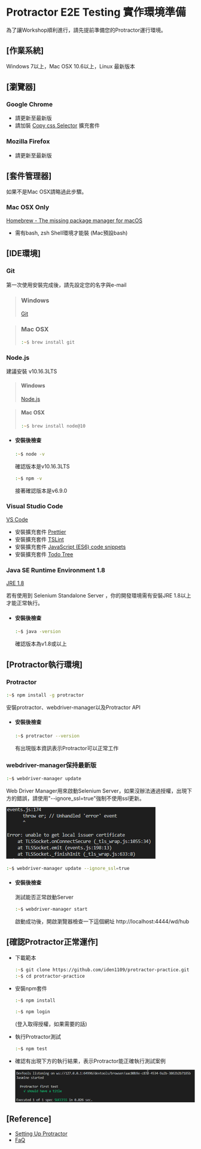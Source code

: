 # Protractor E2E Testing 實作環境準備
為了讓Workshop順利進行，請先提前準備您的Protractor運行環境。

## [作業系統]
Windows 7以上，Mac OSX 10.6以上，Linux 最新版本

## [瀏覽器]
### Google Chrome 
* 請更新至最新版
* 請加裝 [Copy css Selector](https://chrome.google.com/webstore/detail/copy-css-selector/kemkenbgbgodoglfkkejbdcpojnodnkg?hl=en-US) 擴充套件

### Mozilla Firefox
* 請更新至最新版

## [套件管理器]
如果不是Mac OSX請略過此步驟。
### Mac OSX Only
[Homebrew - The missing package manager for macOS](https://brew.sh/)
* 需有bash, zsh Shell環境才能裝 (Mac預設bash)

## [IDE環境]
### Git
第一次使用安裝完成後，請先設定您的名字與e-mail

> ### Windows
> [Git](https://git-scm.com/)

> ### Mac OSX
> ```zsh
> :~$ brew install git
> ```


### Node.js
建議安裝 v10.16.3LTS

> #### Windows
>[Node.js](https://nodejs.org/download/release/v10.16.3/)

> #### Mac OSX
> ```zsh
> :~$ brew install node@10
> ```

* #### 安裝後檢查
    ```zsh
    :~$ node -v
    ```
    確認版本是v10.16.3LTS
    
    ```zsh
    :~$ npm -v
    ```
    接著確認版本是v6.9.0


### Visual Studio Code
[VS Code](https://code.visualstudio.com/)
* 安裝擴充套件 [Prettier](https://marketplace.visualstudio.com/items?itemName=esbenp.prettier-vscode)
* 安裝擴充套件 [TSLint](https://marketplace.visualstudio.com/items?itemName=ms-vscode.vscode-typescript-tslint-plugin)
* 安裝擴充套件 [JavaScript (ES6) code snippets](https://marketplace.visualstudio.com/items?itemName=xabikos.JavaScriptSnippets)
* 安裝擴充套件 [Todo Tree](https://marketplace.visualstudio.com/items?itemName=Gruntfuggly.todo-tree)

### Java SE Runtime Environment 1.8
[JRE 1.8](https://www.oracle.com/technetwork/java/javase/downloads/jre8-downloads-2133155.html)

若有使用到 Selenium Standalone Server ，你的開發環境需有安裝JRE 1.8以上才能正常執行。

* #### 安裝後檢查
    ```zsh
    :~$ java -version
    ```
    確認版本為v1.8或以上


## [Protractor執行環境]
### Protractor
```zsh
:~$ npm install -g protractor
```
安裝protractor、webdriver-manager以及Protractor API

* #### 安裝後檢查
    ```zsh
    :~$ protractor --version
    ```
    有出現版本資訊表示Protractor可以正常工作

### webdriver-manager保持最新版
```zsh
:~$ webdriver-manager update
```
Web Driver Manager用來啟動Selenium Server，如果沒辦法通過授權，出現下方的錯誤，請使用"--ignore_ssl=true"強制不使用ssl更新。

![alt text](assets/images/webdriver-manager-ceti-fail.png "result")

```zsh
:~$ webdriver-manager update --ignore_ssl=true
```

* #### 安裝後檢查
    測試能否正常啟動Server
    ```zsh
    :~$ webdriver-manager start
    ```
    啟動成功後，開啟瀏覽器檢查一下這個網址 http://localhost:4444/wd/hub

## [確認Protractor正常運作]
* 下載範本
    ```zsh
    :~$ git clone https://github.com/iden1109/protractor-practice.git
    :~$ cd protractor-practice
    ```

* 安裝npm套件
    ```zsh
    :~$ npm install
    ```
    
    ```zsh
    :~$ npm login
    ```
    (登入取得授權，如果需要的話)

* 執行Protractor測試
    ```zsh
    :~$ npm test
    ```

* 確認有出現下方的執行結果，表示Protractor能正確執行測試案例

    ![alt text](assets/images/npm-test-success.png "result")


## [Reference]
* [Setting Up Protractor](https://www.protractortest.org/#/tutorial)
* [FaQ](https://github.com/angular/protractor/blob/master/docs/faq.md)

